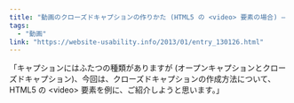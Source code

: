 ```yaml
---
title: "動画のクローズドキャプションの作りかた (HTML5 の <video> 要素の場合) — Website Usability Info"
tags:
  - "動画"
link: "https://website-usability.info/2013/01/entry_130126.html"
---
```


「キャプションにはふたつの種類がありますが (オープンキャプションとクローズドキャプション)、今回は、クローズドキャプションの作成方法について、HTML5 の &lt;video&gt; 要素を例に、ご紹介しようと思います。」
